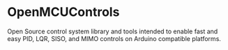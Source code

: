 # OpenMCUControls
Open Source control system library and tools intended to enable fast and easy PID, LQR, SISO, and MIMO controls on Arduino compatible platforms.

